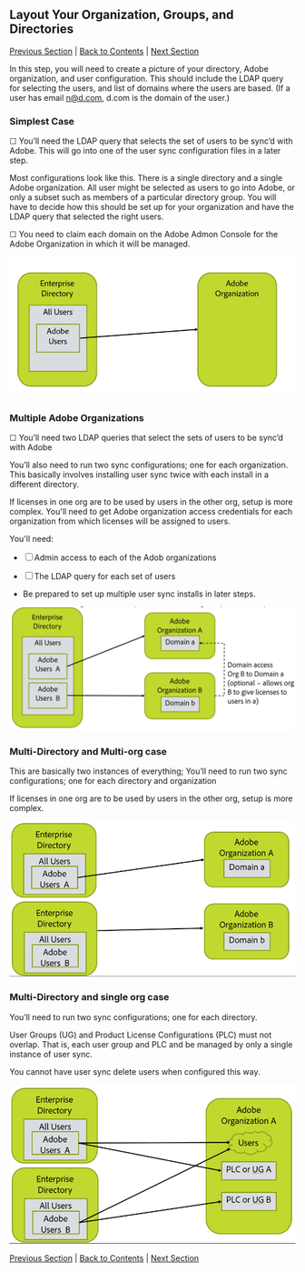 ## Layout Your Organization, Groups, and Directories
[Previous Section](before_you_start.md) | [Back to Contents](Contents.md) |  [Next Section](layout_products.md)

In this step, you will need to create a picture of your directory, Adobe organization, and user configuration.  This should include the LDAP query for selecting the users, and list of domains where the users are based.  (If a user has email n@d.com, d.com is the domain of the user.)

### Simplest Case

&#9744; You’ll need the LDAP query that selects the set of users to be sync’d with Adobe.  This will go into one of the user sync configuration files in a later step.

Most configurations look like this.  There is a single directory and a single Adobe organization. All user might be selected as users to go into Adobe, or only a subset such as members of a particular directory group.  You will have to decide how this should be set up for your organization and have the LDAP query that selected the right users.


&#9744; You need to claim each domain on the Adobe Admon Console for the Adobe Organization in which it will be managed.

![Simple Configuration](images/layout_orgs_simple.PNG)

### Multiple Adobe Organizations

&#9744; You’ll need two LDAP queries that select the sets of users to be sync’d with Adobe

You’ll also need to run two sync configurations; one for each organization.  This basically involves installing user sync twice with each install in a different directory.

If licenses in one org are to be used by users in the other org, setup is more complex.  You'll need to get Adobe organization access credentials for each organization from which licenses will be assigned to users.

You'll need:

- &#9744; Admin access to each of the Adob organizations

- &#9744; The LDAP query for each set of users

-  Be prepared to set up multiple user sync installs in later steps.



![Multi Configuration](images/layout_orgs_multi.png)

### Multi-Directory and Multi-org case

This are basically two instances of everything; You’ll need to run two sync configurations; one for each directory and organization

If licenses in one org are to be used by users in the other org, setup is more complex.

![Multi orgs and multiple directories](images/layout_orgs_multi_dir_multi_org.png)



### Multi-Directory and single org case

You’ll need to run two sync configurations; one for each directory.

User Groups (UG) and Product License Configurations (PLC) must not overlap.  That is, each user group and PLC and be managed by only a single instance of user sync.

You cannot have user sync delete users when configured this way.

![Multi directories and single org](images/layout_orgs_multi_dir_single_org.png)

[Previous Section](before_you_start.md) | [Back to Contents](Contents.md) |  [Next Section](layout_products.md)
